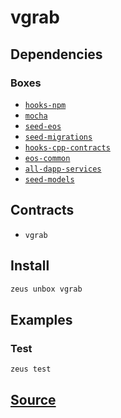 
vgrab 
====================




## Dependencies
### Boxes
* [`hooks-npm`](hooks-npm.md)
* [`mocha`](mocha.md)
* [`seed-eos`](seed-eos.md)
* [`seed-migrations`](seed-migrations.md)
* [`hooks-cpp-contracts`](hooks-cpp-contracts.md)
* [`eos-common`](eos-common.md)
* [`all-dapp-services`](all-dapp-services.md)
* [`seed-models`](seed-models.md)


## Contracts
* `vgrab`
## Install
```bash
zeus unbox vgrab
```
## Examples
### Test 
```bash
zeus test
```










## [Source](https://github.com/liquidapps-io/zeus-sdk/tree/master/boxes/groups/sample/vgrab)
